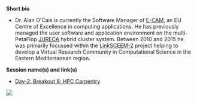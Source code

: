 **Short bio**

- Dr. Alan O'Cais is currently the Software Manager of [E-CAM](https://www.e-cam2020.eu/), an EU Centre of Excellence in computing applications. He has previously managed the user software and application environment on the multi-PetaFlop [JURECA](http://www.fz-juelich.de/ias/jsc/EN/Expertise/Supercomputers/JURECA/JURECA_node.html) hybrid cluster system. Between 2010 and 2015 he was primarily focussed within the [LinkSCEEM-2](https://cordis.europa.eu/project/rcn/95426_en.html) project helping to develop a Virtual Research Community in Computational Science in the Eastern Mediterranean region.

**Session name(s) and link(s)**

- [Day-2: Breakout 8: HPC Carpentry](https://github.com/carpentries/carpentrycon/blob/master/Sessions/2018-05-31/05-Breakout-8-HPC-Carpentry/Abstract.md)

![](https://github.com/carpentries/carpentrycon/blob/master/ShortBio/profile_picture/AlanOCais.png)
